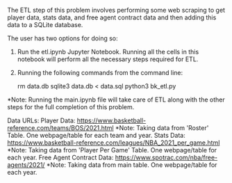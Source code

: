 The ETL step of this problem involves performing some web scraping to get player data, stats data, and free agent contract data and then adding this data to a SQLite database.

The user has two options for doing so:

1) Run the etl.ipynb Jupyter Notebook.
   Running all the cells in this notebook will perform all the necessary steps required for ETL.

2) Running the following commands from the command line:

   rm data.db
   sqlite3 data.db < data.sql
   python3 bk_etl.py

*Note: Running the main.ipynb file will take care of ETL along with the other steps for the full completion of this problem.

Data URLs:
Player Data: https://www.basketball-reference.com/teams/BOS/2021.html *Note: Taking data from 'Roster' Table. One webpage/table for each team and year.
Stats Data: https://www.basketball-reference.com/leagues/NBA_2021_per_game.html *Note: Taking data from 'Player Per Game' Table. One webpage/table for each year.
Free Agent Contract Data: https://www.spotrac.com/nba/free-agents/2021/ *Note: Taking data from main table. One webpage/table for each year.